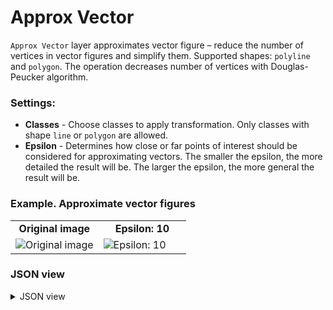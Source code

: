 # Approx Vector

`Approx Vector` layer approximates vector figure – reduce the number of vertices in vector figures and simplify them.
Supported shapes: `polyline` and `polygon`.
The operation decreases number of vertices with Douglas-Peucker algorithm.

### Settings:

- **Сlasses** - Choose classes to apply transformation. Only classes with shape `line` or `polygon` are allowed.
- **Epsilon** - Determines how close or far points of interest should be considered for approximating vectors. The smaller the epsilon, the more detailed the result will be. The larger the epsilon, the more general the result will be.

### Example. Approximate vector figures

<table>
<tr>
<td style="text-align:center; width:50%"><strong>Original image</strong></td>
<td style="text-align:center; width:50%"><strong>Epsilon: 10</strong></td>
</tr>
<tr>
<td> <img src="https://github.com/supervisely-ecosystem/ml-nodes/assets/79905215/a1389f2c-8bbc-4182-a7e0-b39c676be777" alt="Original image" /> </td>
<td> <img src="https://github.com/supervisely-ecosystem/ml-nodes/assets/79905215/6e6ded99-f9ac-4980-bb8e-bab08a025378" alt="Epsilon: 10" /> </td>
</tr>
</table>

### JSON view

<details>
  <summary>JSON view</summary>
<pre>
{
  "action": "approx_vector",
  "src": ["$data_5"],
  "dst": "$approx_vector_6",
  "settings": {
    "classes": ["ballon"],
    "epsilon": 10
  }
}
</pre>
</details>
